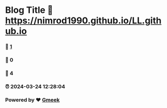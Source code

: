 # Blog Title :link: https://nimrod1990.github.io/LL.github.io 
### :page_facing_up: [1](https://nimrod1990.github.io/LL.github.io/tag.html) 
### :speech_balloon: 0 
### :hibiscus: 4 
### :alarm_clock: 2024-03-24 12:28:04 
### Powered by :heart: [Gmeek](https://github.com/Meekdai/Gmeek)
